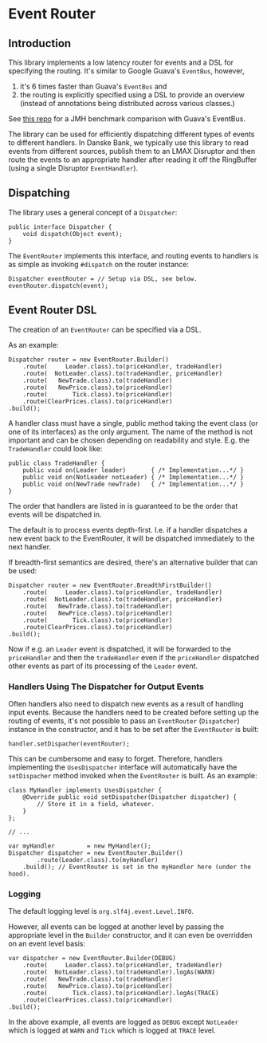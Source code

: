 # Event Router

## Introduction

This library implements a low latency router for events and a DSL for specifying the routing.
It's similar to Google Guava's `EventBus`, however,

1. it's 6 times faster than Guava's `EventBus` and 
2. the routing is explicitly specified using a DSL to provide an overview (instead of annotations being distributed across various classes.)

See [this repo](https://github.com/danskemarkets/jmh-event-router) for a JMH benchmark comparison with Guava's EventBus.

The library can be used for efficiently dispatching different types of events to different handlers. In Danske Bank, we 
typically use this library to read events from different sources, publish them to an LMAX Disruptor and then route the
events to an appropriate handler after reading it off the RingBuffer (using a single Disruptor `EventHandler`).

## Dispatching

The library uses a general concept of a `Dispatcher`:

    public interface Dispatcher {
        void dispatch(Object event);
    }

The `EventRouter` implements this interface, and routing events to handlers is as simple as invoking `#dispatch`
on the router instance:

    Dispatcher eventRouter = // Setup via DSL, see below.
    eventRouter.dispatch(event);

## Event Router DSL

The creation of an `EventRouter` can be specified via a DSL.

As an example:

    Dispatcher router = new EventRouter.Builder()
        .route(     Leader.class).to(priceHandler, tradeHandler)
        .route(  NotLeader.class).to(tradeHandler, priceHandler)
        .route(   NewTrade.class).to(tradeHandler)
        .route(   NewPrice.class).to(priceHandler)
        .route(       Tick.class).to(priceHandler)
        .route(ClearPrices.class).to(priceHandler)
    .build();

A handler class must have a single, public method taking the event class (or one of its interfaces) as the only argument.
The name of the method is not important and can be chosen depending on readability and style. E.g. the `TradeHandler` could
look like:

    public class TradeHandler {
        public void on(Leader leader)       { /* Implementation...*/ }
        public void on(NotLeader notLeader) { /* Implementation...*/ }
        public void on(NewTrade newTrade)   { /* Implementation...*/ }
    }

The order that handlers are listed in is guaranteed to be the order that events will be dispatched in.

The default is to process events depth-first. I.e. if a handler dispatches a new event back to the EventRouter, it will
be dispatched immediately to the next handler.

If breadth-first semantics are desired, there's an alternative builder that can be used:

    Dispatcher router = new EventRouter.BreadthFirstBuilder()
        .route(     Leader.class).to(priceHandler, tradeHandler)
        .route(  NotLeader.class).to(tradeHandler, priceHandler)
        .route(   NewTrade.class).to(tradeHandler)
        .route(   NewPrice.class).to(priceHandler)
        .route(       Tick.class).to(priceHandler)
        .route(ClearPrices.class).to(priceHandler)
    .build();

Now if e.g. an `Leader` event is dispatched, it will be forwarded to the `priceHandler` and then the `tradeHandler` even
if the `priceHandler` dispatched other events as part of its processing of the `Leader` event.

### Handlers Using The Dispatcher for Output Events

Often handlers also need to dispatch new events as a result of handling input events.
Because the handlers need to be created before setting up the routing of events, it's not possible to pass an
`EventRouter` (`Dispatcher`) instance in the constructor, and it has to be set after the `EventRouter` is built:

    handler.setDispacher(eventRouter);

This can be cumbersome and easy to forget. Therefore, handlers implementing the `UsesDispatcher` interface will
automatically have the `setDispacher` method invoked when the `EventRouter` is built. As an example:

    class MyHandler implements UsesDispatcher {
        @Override public void setDispatcher(Dispatcher dispatcher) {
            // Store it in a field, whatever.
        }
    };

    // ...

    var myHandler         = new MyHandler();
    Dispatcher dispatcher = new EventRouter.Builder()
            .route(Leader.class).to(myHandler)
        .build(); // EventRouter is set in the myHandler here (under the hood).

### Logging

The default logging level is `org.slf4j.event.Level.INFO`.

However, all events can be logged at another level by passing the appropriate level in the `Builder` constructor, and
it can even be overridden on an event level basis:

    var dispatcher = new EventRouter.Builder(DEBUG)
        .route(     Leader.class).to(priceHandler, tradeHandler)
        .route(  NotLeader.class).to(tradeHandler).logAs(WARN)
        .route(   NewTrade.class).to(tradeHandler)
        .route(   NewPrice.class).to(priceHandler)
        .route(       Tick.class).to(priceHandler).logAs(TRACE)
        .route(ClearPrices.class).to(priceHandler)
    .build();

In the above example, all events are logged as `DEBUG` except `NotLeader` which is logged at `WARN` and `Tick` which
is logged at `TRACE` level.